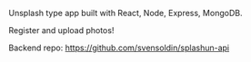 Unsplash type app built with React, Node, Express, MongoDB.

Register and upload photos!

Backend repo: https://github.com/svensoldin/splashun-api
